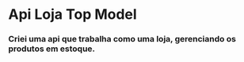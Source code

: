 # Api Loja Top Model

### Criei uma api que trabalha como uma loja, gerenciando os produtos em estoque.
